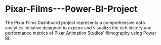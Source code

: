 # Pixar-Films---Power-BI-Project
The Pixar Films Dashboard project represents a comprehensive data analytics initiative designed to explore and visualize the rich history and performance metrics of Pixar Animation Studios' filmography using Power BI.
